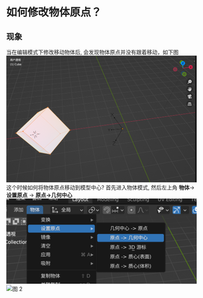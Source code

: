 # 如何修改物体原点？

## 现象
当在编辑模式下修改移动物体后, 会发现物体原点并没有跟着移动，如下图
![图 0](/.gitbook/assets/7816bf4071be8aa9dd0d72ee68f56b2780d3842b03288ec39d499c42b01872f6.png)  
这个时候如何将物体原点移动到模型中心?
首先进入物体模式, 然后左上角 **物体**->**设置原点** -> **原点->几何中心**
![图 1](/.gitbook/assets/1074d2021a348bca3d97e20d6bedacb5d4680f47384324093aaa53c152c71da1.png)  
![图 2](/.gitbook/assets/599cdb8973cf4ad19062146e7fe771b14a0123b9a28b5e4335d0bb6e3ac198df.gif)  
